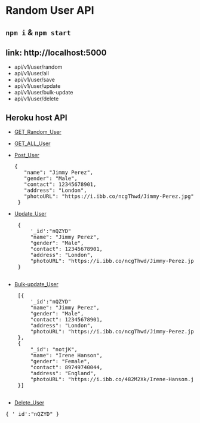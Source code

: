 # Random User API


## `npm i` & `npm start`

## link:  http://localhost:5000
* api/v1/user/random
* api/v1/user/all
* api/v1/user/save
* api/v1/user/update
* api/v1/user/bulk-update
* api/v1/user/delete

 ## Heroku host API
 * [GET_Random_User](https://random-user-api-mm.herokuapp.com/api/v1/user/random)

 * [GET_ALL_User](https://random-user-api-mm.herokuapp.com/api/v1/user/all)

 * [Post_User](https://random-user-api-mm.herokuapp.com/api/v1/user/save)  
    <pre>{
      "name": "Jimmy Perez",
      "gender": "Male",
      "contact": 12345678901,
      "address": "London",
      "photoURL": "https://i.ibb.co/ncgThwd/Jimmy-Perez.jpg"
    }</pre>

 * [Update_User](https://random-user-api-mm.herokuapp.com/api/v1/user/update)
    <pre>
    {
        '_id':"nQZYD"
        "name": "Jimmy Perez",
        "gender": "Male",
        "contact": 12345678901,
        "address": "London",
        "photoURL": "https://i.ibb.co/ncgThwd/Jimmy-Perez.jpg"
    }
    </pre>

 * [Bulk-update_User](https://random-user-api-mm.herokuapp.com/api/v1/user/update)
    <pre>
    [{
        '_id':"nQZYD"
        "name": "Jimmy Perez",
        "gender": "Male",
        "contact": 12345678901,
        "address": "London",
        "photoURL": "https://i.ibb.co/ncgThwd/Jimmy-Perez.jpg"
    },
    {
        "_id": "notjK",
        "name": "Irene Hanson",
        "gender": "Female",
        "contact": 89749740044,
        "address": "England",
        "photoURL": "https://i.ibb.co/482M2Xk/Irene-Hanson.jpg"
    }]
    </pre>

 * [Delete_User](https://random-user-api-mm.herokuapp.com/api/v1/user/delete)
 <pre>{ '_id':"nQZYD" }</pre>
